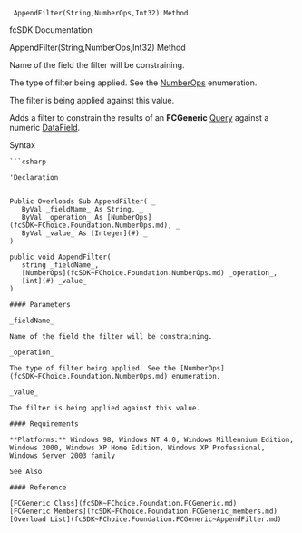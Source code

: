 ﻿     AppendFilter(String,NumberOps,Int32) Method                                                   

fcSDK Documentation

AppendFilter(String,NumberOps,Int32) Method

Name of the field the filter will be constraining.

The type of filter being applied. See the [NumberOps](fcSDK~FChoice.Foundation.NumberOps.md) enumeration.

The filter is being applied against this value.

Adds a filter to constrain the results of an **FCGeneric** [Query](fcSDK~FChoice.Foundation.FCGeneric~Query.md) against a numeric [DataField](fcSDK~FChoice.Foundation.FCGeneric~DataFields.md).

Syntax

```vbnet
```csharp

'Declaration
 

Public Overloads Sub AppendFilter( _
   ByVal _fieldName_ As String, _
   ByVal _operation_ As [NumberOps](fcSDK~FChoice.Foundation.NumberOps.md), _
   ByVal _value_ As [Integer](#) _
) 

public void AppendFilter( 
   string _fieldName_,
   [NumberOps](fcSDK~FChoice.Foundation.NumberOps.md) _operation_,
   [int](#) _value_
)

#### Parameters

_fieldName_

Name of the field the filter will be constraining.

_operation_

The type of filter being applied. See the [NumberOps](fcSDK~FChoice.Foundation.NumberOps.md) enumeration.

_value_

The filter is being applied against this value.

#### Requirements

**Platforms:** Windows 98, Windows NT 4.0, Windows Millennium Edition, Windows 2000, Windows XP Home Edition, Windows XP Professional, Windows Server 2003 family

See Also

#### Reference

[FCGeneric Class](fcSDK~FChoice.Foundation.FCGeneric.md)  
[FCGeneric Members](fcSDK~FChoice.Foundation.FCGeneric_members.md)  
[Overload List](fcSDK~FChoice.Foundation.FCGeneric~AppendFilter.md)